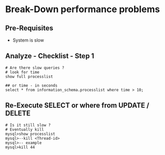 # Break-Down performance problems 

## Pre-Requisites

  * System is slow 

## Analyze - Checklist  - Step 1

```
# Are there slow queries ? 
# look for time 
show full processlist 

## or time - in seconds  
select * from information_schema.processlist where time > 10;
```

## Re-Execute SELECT or where from UPDATE / DELETE 
```
# Is it still slow ? 
# Eventually kill 
mysql>show processlist 
mysql>--kill <Thread-id> 
mysql>-- example
mysql>kill 44 
```

